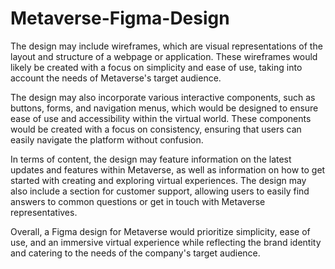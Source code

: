 # Metaverse-Figma-Design
The design may include wireframes, which are visual representations of the layout and structure of a webpage or application. These wireframes would likely be created with a focus on simplicity and ease of use, taking into account the needs of Metaverse's target audience.

The design may also incorporate various interactive components, such as buttons, forms, and navigation menus, which would be designed to ensure ease of use and accessibility within the virtual world. These components would be created with a focus on consistency, ensuring that users can easily navigate the platform without confusion.

In terms of content, the design may feature information on the latest updates and features within Metaverse, as well as information on how to get started with creating and exploring virtual experiences. The design may also include a section for customer support, allowing users to easily find answers to common questions or get in touch with Metaverse representatives.

Overall, a Figma design for Metaverse would prioritize simplicity, ease of use, and an immersive virtual experience while reflecting the brand identity and catering to the needs of the company's target audience.
